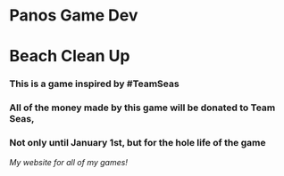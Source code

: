 # Panos Game Dev

# Beach Clean Up
### This is a game inspired by #TeamSeas
### All of the money made by this game will be donated to Team Seas,
### Not only until January 1st, but for the hole life of the game

_My website for all of my games!_
